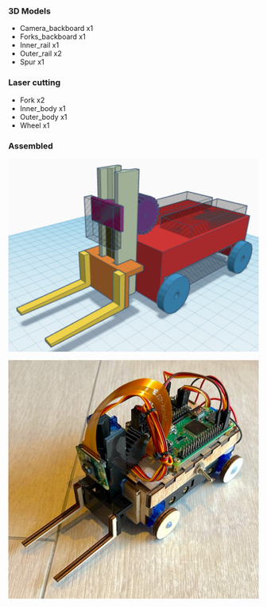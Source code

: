 ### 3D Models

- Camera_backboard x1
- Forks_backboard x1
- Inner_rail x1
- Outer_rail x2
- Spur x1

### Laser cutting

- Fork x2
- Inner_body x1
- Outer_body x1
- Wheel x1

### Assembled

![Assembled model](../assets/models_assembled.jpg)

![Assembled physical](../assets/physical_assembled.jpg)
